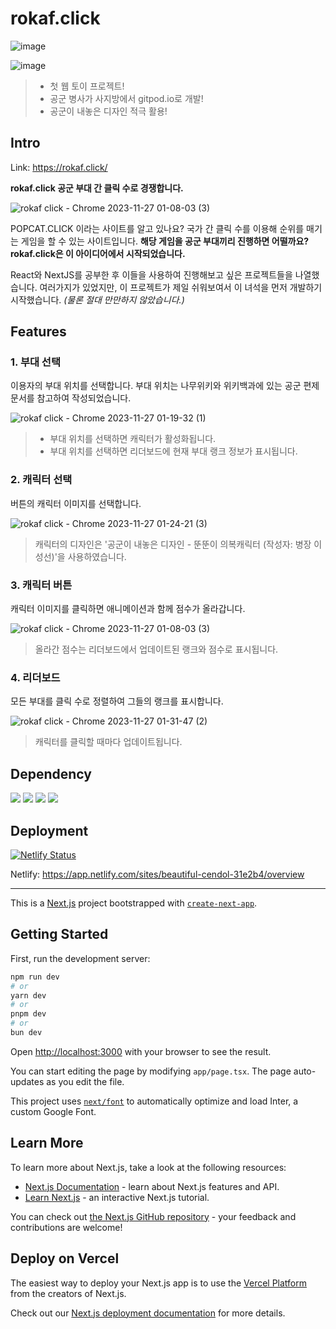 # rokaf.click

![image](https://github.com/ohdoyoel/rokaf.click/assets/32637779/415579f3-1bb0-4928-98c5-ed65ab7bfec9)

![image](https://github.com/ohdoyoel/rokaf.click/assets/32637779/3b7c81fa-036a-4ab6-9f6d-09ddbcd4510d)

> - 첫 웹 토이 프로젝트!
> - 공군 병사가 사지방에서 gitpod.io로 개발!
> - 공군이 내놓은 디자인 적극 활용!

## Intro

Link: https://rokaf.click/

**rokaf.click 공군 부대 간 클릭 수로 경쟁합니다.**

![rokaf click - Chrome 2023-11-27 01-08-03 (3)](https://github.com/ohdoyoel/rokaf.click/assets/32637779/32786748-962c-4a70-bc16-de6507d647f1)

POPCAT.CLICK 이라는 사이트를 알고 있나요? 국가 간 클릭 수를 이용해 순위를 매기는 게임을 할 수 있는 사이트입니다. **해당 게임을 공군 부대끼리 진행하면 어떨까요? rokaf.click은 이 아이디어에서 시작되었습니다.**

React와 NextJS를 공부한 후 이들을 사용하여 진행해보고 싶은 프로젝트들을 나열했습니다. 여러가지가 있었지만, 이 프로젝트가 제일 쉬워보여서 이 녀석을 먼저 개발하기 시작했습니다. _(물론 절대 만만하지 않았습니다.)_

## Features

### 1. 부대 선택

이용자의 부대 위치를 선택합니다. 부대 위치는 나무위키와 위키백과에 있는 공군 편제 문서를 참고하여 작성되었습니다.

![rokaf click - Chrome 2023-11-27 01-19-32 (1)](https://github.com/ohdoyoel/rokaf.click/assets/32637779/f4892c0e-b813-4e93-ab75-8a98149fa6aa)

> - 부대 위치를 선택하면 캐릭터가 활성화됩니다.
> - 부대 위치를 선택하면 리더보드에 현재 부대 랭크 정보가 표시됩니다.

### 2. 캐릭터 선택

버튼의 캐릭터 이미지를 선택합니다.

![rokaf click - Chrome 2023-11-27 01-24-21 (3)](https://github.com/ohdoyoel/rokaf.click/assets/32637779/0d79ab59-1d9d-497b-8aad-29eecddd746f)

> 캐릭터의 디자인은 '공군이 내놓은 디자인 - 뚠뚠이 의복캐릭터 (작성자: 병장 이성선)'을 사용하였습니다.

### 3. 캐릭터 버튼

캐릭터 이미지를 클릭하면 애니메이션과 함께 점수가 올라갑니다.

![rokaf click - Chrome 2023-11-27 01-08-03 (3)](https://github.com/ohdoyoel/rokaf.click/assets/32637779/32786748-962c-4a70-bc16-de6507d647f1)

> 올라간 점수는 리더보드에서 업데이트된 랭크와 점수로 표시됩니다.

### 4. 리더보드

모든 부대를 클릭 수로 정렬하여 그들의 랭크를 표시합니다.

![rokaf click - Chrome 2023-11-27 01-31-47 (2)](https://github.com/ohdoyoel/rokaf.click/assets/32637779/24ffda30-642a-42d3-8f09-378f213fdffa)

> 캐릭터를 클릭할 때마다 업데이트됩니다.

## Dependency

<a href="" target="_blank"><img src="https://img.shields.io/badge/Next.js-000000?style=flat-square&logo=nextdotjs&logoColor=white"/></a>
<a href="" target="_blank"><img src="https://img.shields.io/badge/React-61DAFB?style=flat-square&logo=react&logoColor=white"/></a>
<a href="" target="_blank"><img src="https://img.shields.io/badge/tailwindcss-06B6D4?style=flat-square&logo=tailwindcss&logoColor=white"/></a>
<a href="" target="_blank"><img src="https://img.shields.io/badge/Axios-5A29E4?style=flat-square&logo=axios&logoColor=white"/></a>

## Deployment

[![Netlify Status](https://api.netlify.com/api/v1/badges/6886a8b4-fae3-4ee8-ac84-131e31f17f90/deploy-status)](https://app.netlify.com/sites/beautiful-cendol-31e2b4/deploys)

Netlify: https://app.netlify.com/sites/beautiful-cendol-31e2b4/overview

---

This is a [Next.js](https://nextjs.org/) project bootstrapped with [`create-next-app`](https://github.com/vercel/next.js/tree/canary/packages/create-next-app).

## Getting Started

First, run the development server:

```bash
npm run dev
# or
yarn dev
# or
pnpm dev
# or
bun dev
```

Open [http://localhost:3000](http://localhost:3000) with your browser to see the result.

You can start editing the page by modifying `app/page.tsx`. The page auto-updates as you edit the file.

This project uses [`next/font`](https://nextjs.org/docs/basic-features/font-optimization) to automatically optimize and load Inter, a custom Google Font.

## Learn More

To learn more about Next.js, take a look at the following resources:

- [Next.js Documentation](https://nextjs.org/docs) - learn about Next.js features and API.
- [Learn Next.js](https://nextjs.org/learn) - an interactive Next.js tutorial.

You can check out [the Next.js GitHub repository](https://github.com/vercel/next.js/) - your feedback and contributions are welcome!

## Deploy on Vercel

The easiest way to deploy your Next.js app is to use the [Vercel Platform](https://vercel.com/new?utm_medium=default-template&filter=next.js&utm_source=create-next-app&utm_campaign=create-next-app-readme) from the creators of Next.js.

Check out our [Next.js deployment documentation](https://nextjs.org/docs/deployment) for more details.
